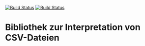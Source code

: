 [![Build Status](https://travis-ci.org/bitctrl/de.kappich.sys.funclib.csv.svg?branch=develop)](https://travis-ci.org/bitctrl/de.kappich.sys.funclib.csv)
[![Build Status](https://api.bintray.com/packages/bitctrl/maven/de.kappich.sys.funclib.csv/images/download.svg)](https://bintray.com/bitctrl/maven/de.kappich.sys.funclib.csv)

# Bibliothek zur Interpretation von CSV-Dateien